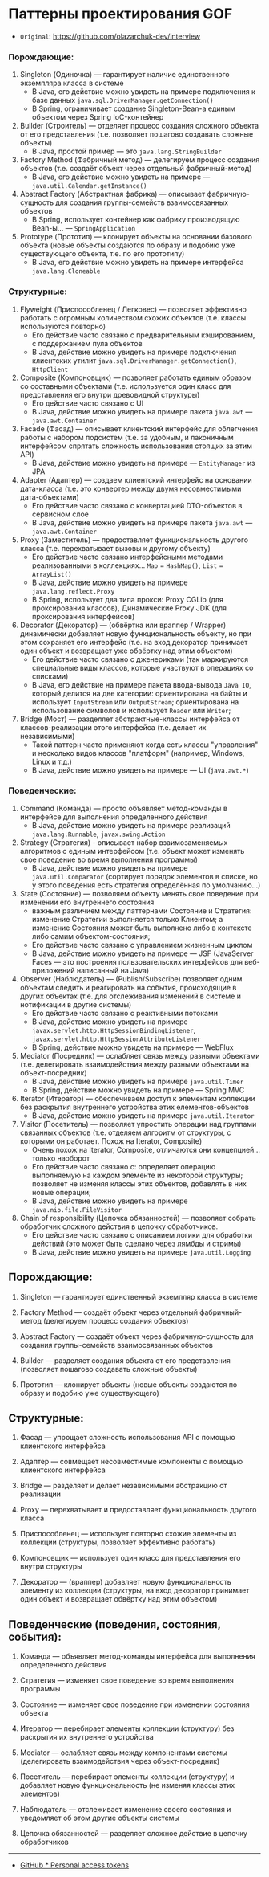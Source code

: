 # Паттерны проектирования GOF

* `Original`: https://github.com/olazarchuk-dev/interview

### Порождающие:
1. Singleton (Одиночка) — гарантирует наличие единственного экземпляра класса в системе
   * В Java, его действие можно увидеть на примере подключения к базе данных `java.sql.DriverManager.getConnection()`
   * В Spring, ограничивает создание Singleton-Bean-а единым объектом через Spring IoC-контейнер
2. Builder (Строитель) — отделяет процесс создания сложного объекта от его представления (т.е. позволяет пошагово создавать сложные объекты)
   * В Java, простой пример — это `java.lang.StringBuilder`
3. Factory Method (Фабричный метод) — делегируем процесс создания объектов (т.е. создаёт объект через отдельный фабричный-метод)
   * В Java, его действие можно увидеть на примере — `java.util.Calendar.getInstance()`
4. Abstract Factory (Абстрактная фабрика) — описывает фабричную-сущность для создания группы-семейств взаимосвязанных объектов
   * В Spring, использует контейнер как фабрику производящую Bean-ы... — `SpringApplication`
5. Prototype (Прототип) — клонирует объекты на основании базового объекта (новые объекты создаются по образу и подобию уже существующего объекта, т.е. по его прототипу)
   * В Java, его действие можно увидеть на примере интерфейса `java.lang.Cloneable`

### Структурные:
1. Flyweight (Приспособленец / Легковес) — позволяет эффективно работать с огромным количеством схожих объектов (т.е. классы используются повторно)
   * Его действие часто связано с предварительным кэшированием, с поддержанием пула объектов
   * В Java, действие можно увидеть на примере подключения клиентских утилит `java.sql.DriverManager.getConnection()`, `HttpClient`
2. Composite (Компоновщик) — позволяет работать единым образом со составными объектами (т.е. используется один класс для представления его внутри древовидной структуры)
   * Его действие часто связано с UI
   * В Java, действие можно увидеть на примере пакета `java.awt` — `java.awt.Container`
3. Facade (Фасад) — описывает клиентcкий интерфейс для облегчения работы с набором подсистем (т.е. за удобным, и лаконичным интерфейсом спрятать сложность использования стоящих за этим API)
   * В Java, действие можно увидеть на примере — `EntityManager` из JPA
4. Adapter (Адаптер) — создаем клиентcкий интерфейс на основании дата-класса (т.е. это конвертер между двумя несовместимыми дата-объектами)
   * Его действие часто связано с конвертацией DTO-объектов в сервисном слое
   * В Java, действие можно увидеть на примере пакета `java.awt` — `java.awt.Container`
5. Proxy (Заместитель) — предоставляет функциональность другого класса (т.е. перехватывает вызовы к другому объекту)
   * Его действие часто связано интерфейсными методами реализованными в коллекциях... `Map` = `HashMap()`, `List` = `ArrayList()`
   * В Java, действие можно увидеть на примере `java.lang.reflect.Proxy`
   * В Spring, использует два типа прокси: Proxy CGLib (для проксирования классов), Динамические Proxy JDK (для проксирования интерфейсов)
6. Decorator (Декоратор) — (обвёртка или враппер / Wrapper) динамически добавляет новую функциональность объекту, но при этом сохраняет его интерфейс (т.е. на вход декоратор принимает один объект и возвращает уже обвёртку над этим объектом)
   * Его действие часто связано с дженериками (так маркируются специальные виды классов, которые участвуют в операциях со списками)
   * В Java, его действие на примере пакета ввода-вывода `Java IO`, который делится на две категории: ориентирована на байты и использует `InputStream` или `OutputStream`; ориентирована на использование символов и использует `Reader` или `Writer`;
7. Bridge (Мост) — разделяет абстрактные-классы интерфейса от классов-реализации этого интерфейса (т.е. делает их независимыми)
   * Такой паттерн часто применяют когда есть классы "управления" и несколько видов классов "платформ" (например, Windows, Linux и т.д.)
   * В Java, действие можно увидеть на примере — UI (`java.awt.*`)

### Поведенческие:
1. Command (Команда) — просто объявляет метод-команды в интерфейсе для выполнения определенного действия
   * В Java, действие можно увидеть на примере реализаций `java.lang.Runnable`, `javax.swing.Action`
2. Strategy (Стратегия) - описывает набор взаимозаменяемых алгоритмов с единым интерфейсом (т.е. объект может изменять свое поведение во время выполнения программы)
   * В Java, действие можно увидеть на примере `java.util.Comparator` (сортирует порядок элементов в списке, но у этого поведения есть стратегия определённая по умолчанию...)
3. State (Состояние) — позволяем объекту менять свое поведение при изменении его внутреннего состояния
   * важным различием между паттернами Состояние и Стратегия: изменение Стратегии выполняется только Клиентом; а изменение Состояния может быть выполнено либо в контексте либо самим объектом-состояния;
   * Его действие часто связано с управлением жизненным циклом
   * В Java, действие можно увидеть на примере — JSF (JavaServer Faces — это построения пользовательских интерфейсов для веб-приложений написанный на Java)
4. Observer (Наблюдатель) — (Publish/Subscribe) позволяет одним объектам следить и реагировать на события, происходящие в других объектах (т.е. для отслеживания изменений в системе и нотификации в другие системы)
   * Его действие часто связано с реактивными потоками
   * В Java, действие можно увидеть на примере `javax.servlet.http.HttpSessionBindingListener`, `javax.servlet.http.HttpSessionAttributeListener`
   * В Spring, действие можно увидеть на примере — WebFlux
5. Mediator (Посредник) — ослабляет связь между разными объектами (т.е. делегировать взаимодействия между разными объектами на объект-посредник)
   * В Java, действие можно увидеть на примере `java.util.Timer`
   * В Spring, действие можно увидеть на примере — Spring MVC
6. Iterator (Итератор) — обеспечиваем доступ к элементам коллекции без раскрытия внутреннего устройства этих елементов-объектов
   * В Java, действие можно увидеть на примере `java.util.Iterator`
7. Visitor (Посетитель) — позволяет упростить операции над группами связанных объектов (т.е. отделяем алгоритм от структуры, с которыми он работает. Похож на Iterator, Composite)
   * Очень похож на Iterator, Composite, отличаются они концепцией... только наоборот
   * Его действие часто связано с: определяет операцию выполняемую на каждом элементе из некоторой структуры; позволяет не изменяя классы этих объектов, добавлять в них новые операции;
   * В Java, действие можно увидеть на примере `java.nio.file.FileVisitor`
8. Chain of responsibility (Цепочка обязанностей) — позволяет собрать обработчик сложного действия в цепочку обработчиков.
   * Его действие часто связано с описанием логики для обработки действий (это может быть сделано через лямбды и стримы)
   * В Java, действие можно увидеть на примере `java.util.Logging`


Порождающие:
---
1. Singleton — гарантирует единственный экземпляр класса в системе

2. Factory Method — создаёт объект через отдельный фабричный-метод (делегируем процесс создания объектов)
3. Abstract Factory — создаёт объект через фабричную-сущность для создания группы-семейств взаимосвязанных объектов

4. Builder — разделяет создания объекта от его представления (позволяет пошагово создавать сложные объекты)
5. Прототип — клонирует объекты (новые объекты создаются по образу и подобию уже существующего)


Структурные:
---
1. Фасад — упрощает сложность использования API с помощью клиентского интерфейса
2. Адаптер — совмещает несовместимые компоненты с помощью клиентского интерфейса
3. Bridge — разделяет и делает независимыми абстракцию от реализации

4. Proxy — перехватывает и предоставляет функциональность другого класса
5. Приспособленец — использует повторно схожие элементы из коллекции (структуры, позволяет эффективно работать)

6. Компоновщик — использует один класс для представления его внутри структуры
7. Декоратор — (враппер) добавляет новую функциональность элементу из коллекции (структуры, на вход декоратор принимает один объект и возвращает обвёртку над этим объектом)


Поведенческие (поведения, состояния, события):
---
1. Команда — объявляет метод-команды интерфейса для выполнения определенного действия
2. Стратегия — изменяет свое поведение во время выполнения программы
3. Состояние — изменяет свое поведение при изменении состояния объекта

4. Итератор — перебирает элементы коллекции (структуру) без раскрытия их внутреннего устройства
5. Mediator — ослабляет связь между компонентами системы (делегировать взаимодействия через объект-посредник)
6. Посетитель — перебирает элементы коллекции (структуру) и добавляет новую функциональность (не изменяя классы этих элементов)
7. Наблюдатель — отслеживает изменение своего состояния и уведомляет об этом другие объекты системы

8. Цепочка обязанностей — разделяет сложное действие в цепочку обработчиков


---

* [GitHub * Personal access tokens](https://mail.google.com/mail/u/0/?tab=rm&ogbl#inbox/KtbxLwgswrfxtLZJbFzLlPHzglccGQBXXV)
